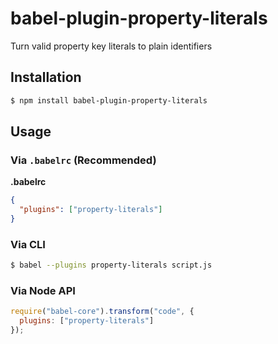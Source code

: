# babel-plugin-property-literals

Turn valid property key literals to plain identifiers

## Installation

```sh
$ npm install babel-plugin-property-literals
```

## Usage

### Via `.babelrc` (Recommended)

**.babelrc**

```json
{
  "plugins": ["property-literals"]
}
```

### Via CLI

```sh
$ babel --plugins property-literals script.js
```

### Via Node API

```javascript
require("babel-core").transform("code", {
  plugins: ["property-literals"]
});
```
